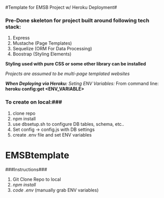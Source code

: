 #Template for EMSB Project w/ Heroku Deployment#

### Pre-Done skeleton for project built around following tech stack: ###

1. Express
2. Mustache (Page Templates)
3. Sequelize (ORM For Data Processing)
4. Boostrap (Styling Elements)

**Styling used with pure CSS or some other library can be installed**

*Projects are assumed to be multi-page templated websites*

***When Deploying via Heroku:***
*Seting ENV Variables:*
From command line: **heroku config:get <ENV_VARIABLE>**

### To create on local:###
1.  clone repo
2.  npm install
3.  use dbsetup.sh to configure DB tables, schema, etc..
4.  Set config -> config.js with DB settings
5.  create .env file and set ENV variables

# EMSBtemplate

###Instructions###
1.  Git Clone Repo to local
2.  *npm install*
3.  *code .env* (manually grab ENV variables)

